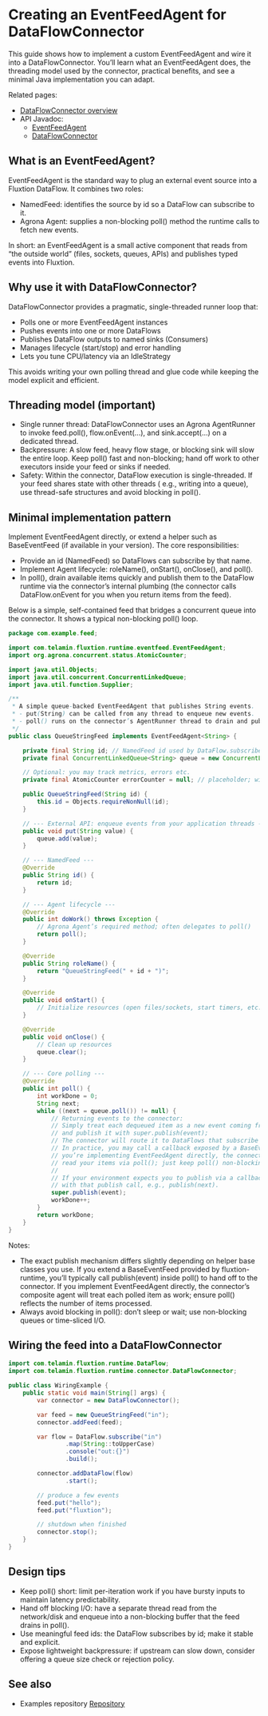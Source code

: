 # Creating an EventFeedAgent for DataFlowConnector

This guide shows how to implement a custom EventFeedAgent and wire it into a DataFlowConnector. You’ll learn what an
EventFeedAgent does, the threading model used by the connector, practical benefits, and see a minimal Java
implementation you can adapt.

Related pages:

- [DataFlowConnector overview](../integration/dataflow-connector.md)
- API Javadoc:
    - [EventFeedAgent](https://javadoc.io/doc/com.telamin.fluxtion/fluxtion-runtime/latest/com/telamin/fluxtion/runtime/eventfeed/EventFeedAgent.html)
    - [DataFlowConnector](https://javadoc.io/doc/com.telamin.fluxtion/fluxtion-runtime/latest/com/telamin/fluxtion/runtime/connector/DataFlowConnector.html)

## What is an EventFeedAgent?

EventFeedAgent<T> is the standard way to plug an external event source into a Fluxtion DataFlow. It combines two roles:

- NamedFeed<T>: identifies the source by id so a DataFlow can subscribe to it.
- Agrona Agent: supplies a non-blocking poll() method the runtime calls to fetch new events.

In short: an EventFeedAgent is a small active component that reads from “the outside world” (files, sockets, queues,
APIs) and publishes typed events into Fluxtion.

## Why use it with DataFlowConnector?

DataFlowConnector provides a pragmatic, single-threaded runner loop that:

- Polls one or more EventFeedAgent instances
- Pushes events into one or more DataFlows
- Publishes DataFlow outputs to named sinks (Consumers)
- Manages lifecycle (start/stop) and error handling
- Lets you tune CPU/latency via an IdleStrategy

This avoids writing your own polling thread and glue code while keeping the model explicit and efficient.

## Threading model (important)

- Single runner thread: DataFlowConnector uses an Agrona AgentRunner to invoke feed.poll(), flow.onEvent(...), and
  sink.accept(...) on a dedicated thread.
- Backpressure: A slow feed, heavy flow stage, or blocking sink will slow the entire loop. Keep poll() fast and
  non-blocking; hand off work to other executors inside your feed or sinks if needed.
- Safety: Within the connector, DataFlow execution is single-threaded. If your feed shares state with other threads (
  e.g., writing into a queue), use thread-safe structures and avoid blocking in poll().

## Minimal implementation pattern

Implement EventFeedAgent<T> directly, or extend a helper such as BaseEventFeed (if available in your version). The core
responsibilities:

- Provide an id (NamedFeed) so DataFlows can subscribe by that name.
- Implement Agent lifecycle: roleName(), onStart(), onClose(), and poll().
- In poll(), drain available items quickly and publish them to the DataFlow runtime via the connector’s internal
  plumbing (the connector calls DataFlow.onEvent for you when you return items from the feed).

Below is a simple, self-contained feed that bridges a concurrent queue into the connector. It shows a typical
non-blocking poll() loop.

```java
package com.example.feed;

import com.telamin.fluxtion.runtime.eventfeed.EventFeedAgent;
import org.agrona.concurrent.status.AtomicCounter;

import java.util.Objects;
import java.util.concurrent.ConcurrentLinkedQueue;
import java.util.function.Supplier;

/**
 * A simple queue-backed EventFeedAgent that publishes String events.
 * - put(String) can be called from any thread to enqueue new events.
 * - poll() runs on the connector’s AgentRunner thread to drain and publish events.
 */
public class QueueStringFeed implements EventFeedAgent<String> {

    private final String id; // NamedFeed id used by DataFlow.subscribe(id)
    private final ConcurrentLinkedQueue<String> queue = new ConcurrentLinkedQueue<>();

    // Optional: you may track metrics, errors etc.
    private final AtomicCounter errorCounter = null; // placeholder; wire your own if needed

    public QueueStringFeed(String id) {
        this.id = Objects.requireNonNull(id);
    }

    // --- External API: enqueue events from your application threads ---
    public void put(String value) {
        queue.add(value);
    }

    // --- NamedFeed ---
    @Override
    public String id() {
        return id;
    }

    // --- Agent lifecycle ---
    @Override
    public int doWork() throws Exception {
        // Agrona Agent’s required method; often delegates to poll()
        return poll();
    }

    @Override
    public String roleName() {
        return "QueueStringFeed(" + id + ")";
    }

    @Override
    public void onStart() {
        // Initialize resources (open files/sockets, start timers, etc.)
    }

    @Override
    public void onClose() {
        // Clean up resources
        queue.clear();
    }

    // --- Core polling ---
    @Override
    public int poll() {
        int workDone = 0;
        String next;
        while ((next = queue.poll()) != null) {
            // Returning events to the connector:
            // Simply treat each dequeued item as a new event coming from this feed.
            // and publish it with super.publish(event);
            // The connector will route it to DataFlows that subscribe to this feed id.
            // In practice, you may call a callback exposed by a BaseEventFeed implementation. If
            // you’re implementing EventFeedAgent directly, the connector wraps the feed and will
            // read your items via poll(); just keep poll() non-blocking and fast.
            //
            // If your environment expects you to publish via a callback, replace this comment
            // with that publish call, e.g., publish(next).
            super.publish(event);
            workDone++;
        }
        return workDone;
    }
}
```

Notes:

- The exact publish mechanism differs slightly depending on helper base classes you use. If you extend a BaseEventFeed
  provided by fluxtion-runtime, you’ll typically call publish(event) inside poll() to hand off to the connector. If you
  implement EventFeedAgent directly, the connector’s composite agent will treat each polled item as work; ensure poll()
  reflects the number of items processed.
- Always avoid blocking in poll(): don’t sleep or wait; use non-blocking queues or time-sliced I/O.

## Wiring the feed into a DataFlowConnector

```java
import com.telamin.fluxtion.runtime.DataFlow;
import com.telamin.fluxtion.runtime.connector.DataFlowConnector;

public class WiringExample {
    public static void main(String[] args) {
        var connector = new DataFlowConnector();

        var feed = new QueueStringFeed("in");
        connector.addFeed(feed);

        var flow = DataFlow.subscribe("in")
                .map(String::toUpperCase)
                .console("out:{}")
                .build();

        connector.addDataFlow(flow)
                .start();

        // produce a few events
        feed.put("hello");
        feed.put("fluxtion");

        // shutdown when finished
        connector.stop();
    }
}
```

## Design tips

- Keep poll() short: limit per-iteration work if you have bursty inputs to maintain latency predictability.
- Hand off blocking I/O: have a separate thread read from the network/disk and enqueue into a non-blocking buffer that
  the feed drains in poll().
- Use meaningful feed ids: the DataFlow subscribes by id; make it stable and explicit.
- Expose lightweight backpressure: if upstream can slow down, consider offering a queue size check or rejection policy.

## See also

- Examples repository [Repository]({{fluxtion_example_src}})
